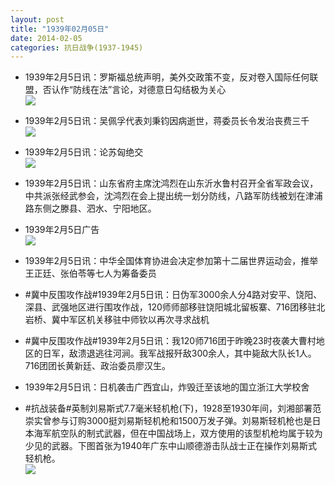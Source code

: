 ```yaml
---
layout: post
title: "1939年02月05日"
date: 2014-02-05
categories: 抗日战争(1937-1945)
---
```


<meta name="referrer" content="no-referrer" />

- 1939年2月5日讯：罗斯福总统声明，美外交政策不变，反对卷入国际任何联盟，否认作“防线在法”言论，对德意日勾结极为关心 <br/><img src="https://ww2.sinaimg.cn/large/aca367d8jw1ed8uq2c0lnj20ck0kf43r.jpg" />

- 1939年2月5日讯：吴佩孚代表刘秉钧因病逝世，蒋委员长令发治丧费三千 <br/><img src="https://ww2.sinaimg.cn/large/aca367d8jw1ed8szwkkigj208h0bq0ul.jpg" />

- 1939年2月5日讯：论苏匈绝交 <br/><img src="https://ww2.sinaimg.cn/large/aca367d8jw1ed8r9hm6t0j20og0yanfw.jpg" />

- 1939年2月5日讯：山东省府主席沈鸿烈在山东沂水鲁村召开全省军政会议，中共派张经武参会，沈鸿烈在会上提出统一划分防线，八路军防线被划在津浦路东侧之滕县、泗水、宁阳地区。 

- 1939年2月5日广告 <br/><img src="https://ww1.sinaimg.cn/large/aca367d8jw1ed8f4dsa98j204x0h1q4a.jpg" />

- 1939年2月5日讯：中华全国体育协进会决定参加第十二届世界运动会，推举王正廷、张伯苓等七人为筹备委员 

- #冀中反围攻作战#1939年2月5日讯：日伪军3000余人分4路对安平、饶阳、深县、武强地区进行围攻作战，120师师部移驻饶阳城北留板寨、716团移驻北岩桥、冀中军区机关移驻中师钦以再次寻求战机 

- #冀中反围攻作战#1939年2月5日讯：我120师716团于昨晚23时夜袭大曹村地区的日军，敌溃退逃往河涧。我军战报歼敌300余人，其中毙敌大队长1人。716团团长黄新廷、政治委员廖汉生。 

- 1939年2月5日讯：日机袭击广西宜山，炸毁迁至该地的国立浙江大学校舍 

- #抗战装备#英制刘易斯式7.7毫米轻机枪(下)，1928至1930年间，刘湘部署范崇实曾参与订购3000挺刘易斯轻机枪和1500万发子弹。刘易斯轻机枪也是日本海军航空队的制式武器，但在中国战场上，双方使用的该型机枪均属于较为少见的武器。下图首张为1940年广东中山顺德游击队战士正在操作刘易斯式轻机枪。 <br/><img src="https://ww1.sinaimg.cn/large/aca367d8jw1ed89wlm7q2j20go0ly79u.jpg" />

